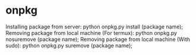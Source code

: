 # onpkg
Installing package from server:
    python onpkg.py install (package name);
Removing package from local machine (For termux):
    python onpkg.py nosuremove (package name); 
Removing package from local machine (With sudo):
    python onpkg.py suremove (package name); 
